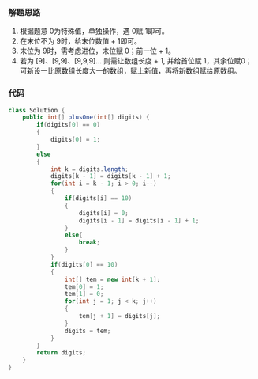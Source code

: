 ### 解题思路
1. 根据题意 0为特殊值，单独操作，遇 0赋 1即可。
2. 在末位不为 9时，给末位数值 + 1即可。
3. 末位为 9时，需考虑进位，末位赋 0；前一位 + 1。
4. 若为 [9]、[9,9]、[9,9,9]... 则需让数组长度 + 1, 并给首位赋 1，其余位赋0；可新设一比原数组长度大一的数组，赋上新值，再将新数组赋给原数组。

### 代码

```java
class Solution {
    public int[] plusOne(int[] digits) {
        if(digits[0] == 0)
        {
            digits[0] = 1;
        }
        else
        {
            int k = digits.length;
            digits[k - 1] = digits[k - 1] + 1;
            for(int i = k - 1; i > 0; i--)
            {
                if(digits[i] == 10)
                {
                    digits[i] = 0;
                    digits[i - 1] = digits[i - 1] + 1;
                }
                else{
                    break;
                }
            }
            if(digits[0] == 10)
            {
                int[] tem = new int[k + 1];
                tem[0] = 1;
                tem[1] = 0;
                for(int j = 1; j < k; j++)
                {
                    tem[j + 1] = digits[j];
                }
                digits = tem;
            }
        }
        return digits;
    }
}
```